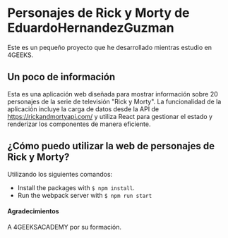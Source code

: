 # Personajes de Rick y Morty de EduardoHernandezGuzman
Este es un pequeño proyecto que he desarrollado mientras estudio en 4GEEKS.

## Un poco de información
Esta es una aplicación web diseñada para mostrar información sobre 20 personajes de la serie de televisión "Rick y Morty". 
La funcionalidad de la aplicación incluye la carga de datos desde la API de https://rickandmortyapi.com/ y utiliza React para gestionar el estado y renderizar los componentes de manera eficiente. 

## ¿Cómo puedo utilizar la web de personajes de Rick y Morty?

Utilizando los siguientes comandos:

- Install the packages with `$ npm install`.
- Run the webpack server with `$ npm run start`
  
#### Agradecimientos

A 4GEEKSACADEMY por su formación.
